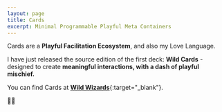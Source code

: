 ```yaml
---
layout: page
title: Cards
excerpt: Minimal Programmable Playful Meta Containers
---
```


Cards are a **Playful Facilitation Ecosystem**, and also my Love Language.

I have just released the source edition of the first deck: **Wild Cards** - designed to create **meaningful interactions, with a dash of playful mischief.**

You can find Cards at [**Wild Wizards**](https://wildwizards.xyz){:target="_blank"}.

🧙‍♂️